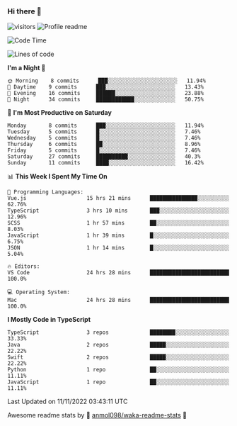 ### Hi there 👋  
![visitors](https://visitor-badge.laobi.icu/badge?page_id=leverglowh) ![Profile readme](https://github.com/leverglowh/leverglowh/workflows/Profile%20readme/badge.svg?branch=master)

<!--START_SECTION:waka-->
![Code Time](http://img.shields.io/badge/Code%20Time-1%2C447%20hrs%2048%20mins-blue)

![Lines of code](https://img.shields.io/badge/From%20Hello%20World%20I%27ve%20Written-18%20Thousand%20lines%20of%20code-blue)

**I'm a Night 🦉** 

```text
🌞 Morning    8 commits      ███░░░░░░░░░░░░░░░░░░░░░░   11.94% 
🌆 Daytime    9 commits      ███░░░░░░░░░░░░░░░░░░░░░░   13.43% 
🌃 Evening    16 commits     ██████░░░░░░░░░░░░░░░░░░░   23.88% 
🌙 Night      34 commits     ████████████░░░░░░░░░░░░░   50.75%

```
📅 **I'm Most Productive on Saturday** 

```text
Monday       8 commits      ███░░░░░░░░░░░░░░░░░░░░░░   11.94% 
Tuesday      5 commits      █░░░░░░░░░░░░░░░░░░░░░░░░   7.46% 
Wednesday    5 commits      █░░░░░░░░░░░░░░░░░░░░░░░░   7.46% 
Thursday     6 commits      ██░░░░░░░░░░░░░░░░░░░░░░░   8.96% 
Friday       5 commits      █░░░░░░░░░░░░░░░░░░░░░░░░   7.46% 
Saturday     27 commits     ██████████░░░░░░░░░░░░░░░   40.3% 
Sunday       11 commits     ████░░░░░░░░░░░░░░░░░░░░░   16.42%

```


📊 **This Week I Spent My Time On** 

```text
💬 Programming Languages: 
Vue.js                   15 hrs 21 mins      ███████████████░░░░░░░░░░   62.76% 
TypeScript               3 hrs 10 mins       ███░░░░░░░░░░░░░░░░░░░░░░   12.96% 
SCSS                     1 hr 57 mins        ██░░░░░░░░░░░░░░░░░░░░░░░   8.03% 
JavaScript               1 hr 39 mins        █░░░░░░░░░░░░░░░░░░░░░░░░   6.75% 
JSON                     1 hr 14 mins        █░░░░░░░░░░░░░░░░░░░░░░░░   5.04%

🔥 Editors: 
VS Code                  24 hrs 28 mins      █████████████████████████   100.0%

💻 Operating System: 
Mac                      24 hrs 28 mins      █████████████████████████   100.0%

```

**I Mostly Code in TypeScript** 

```text
TypeScript               3 repos             ████████░░░░░░░░░░░░░░░░░   33.33% 
Java                     2 repos             █████░░░░░░░░░░░░░░░░░░░░   22.22% 
Swift                    2 repos             █████░░░░░░░░░░░░░░░░░░░░   22.22% 
Python                   1 repo              ██░░░░░░░░░░░░░░░░░░░░░░░   11.11% 
JavaScript               1 repo              ██░░░░░░░░░░░░░░░░░░░░░░░   11.11%

```



 Last Updated on 11/11/2022 03:43:11 UTC
<!--END_SECTION:waka-->


Awesome readme stats by :star2: [anmol098/waka-readme-stats](https://github.com/anmol098/waka-readme-stats) :star2:
